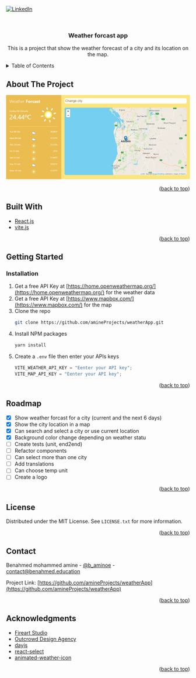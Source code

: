 <div id="top"></div>

[![LinkedIn][linkedin-shield]][linkedin-url]

<!-- PROJECT LOGO -->
<br />
<div align="center">

<h3 align="center">Weather <strong>forcast</strong> app</h3>

  <p align="center">
This is a project that show the weather forecast of a city and its location on the map.
  </p>
</div>

<!-- TABLE OF CONTENTS -->
<details>
  <summary>Table of Contents</summary>
  <ol>
    <li>
      <a href="#about-the-project">About The Project</a>
      <ul>
        <li><a href="#built-with">Built With</a></li>
      </ul>
    </li>
    <li>
      <a href="#getting-started">Getting Started</a>
      <ul>
        <li><a href="#installation">Installation</a></li>
      </ul>
    </li>
    <li><a href="#roadmap">Roadmap</a></li>
    <li><a href="#license">License</a></li>
    <li><a href="#contact">Contact</a></li>
    <li><a href="#acknowledgments">Acknowledgments</a></li>
  </ol>
</details>

<!-- ABOUT THE PROJECT -->

## About The Project

[![Weather forcast app][product-screenshot]](https://github.com/amineProjects/weatherApp)

<p align="right">(<a href="#top">back to top</a>)</p>

## Built With

- [React.js](https://reactjs.org/)
- [vite.js](https://vitejs.dev/)

<p align="right">(<a href="#top">back to top</a>)</p>

<!-- GETTING STARTED -->

## Getting Started

### Installation

1. Get a free API Key at [https://home.openweathermap.org/](https://home.openweathermap.org/) for the weather data
1. Get a free API Key at [https://www.mapbox.com/](https://www.mapbox.com/) for the map
1. Clone the repo
   ```sh
   git clone https://github.com/amineProjects/weatherApp.git
   ```
1. Install NPM packages
   ```sh
   yarn install
   ```
1. Create a `.env` file then enter your APIs keys
   ```js
   VITE_WEATHER_API_KEY = "Eenter your API key";
   VITE_MAP_API_KEY = "Eenter your API key";
   ```

<p align="right">(<a href="#top">back to top</a>)</p>

<!-- ROADMAP -->

## Roadmap

- [x] Show weather forcast for a city (current and the next 6 days)
- [x] Show the city location in a map
- [x] Can search and select a city or use current location
- [x] Background color change depending on weather statu
- [ ] Create tests (unit, end2end)
- [ ] Refactor components
- [ ] Can select more than one city
- [ ] Add translations
- [ ] Can choose temp unit
- [ ] Create a logo

<p align="right">(<a href="#top">back to top</a>)</p>

## License

Distributed under the MIT License. See `LICENSE.txt` for more information.

<p align="right">(<a href="#top">back to top</a>)</p>

<!-- CONTACT -->

## Contact

Benahmed mohammed amine - [@b_aminoe](https://twitter.com/@b_aminoe) - contact@benahmed.education

Project Link: [https://github.com/amineProjects/weatherApp](https://github.com/amineProjects/weatherApp)

<p align="right">(<a href="#top">back to top</a>)</p>

<!-- ACKNOWLEDGMENTS -->

## Acknowledgments

- [Fireart Studio](https://fireart.studio/blog/)
- [Outcrowd Design Agency](https://twitter.com/outcrowdstudio)
- [dayjs](https://day.js.org/)
- [react-select](https://react-select.com/home)
- [animated-weather-icon](https://github.com/bameyrick/animated-weather-icon#readme)

<p align="right">(<a href="#top">back to top</a>)</p>

<!-- MARKDOWN LINKS & IMAGES -->
<!-- https://www.markdownguide.org/basic-syntax/#reference-style-links -->

[contributors-shield]: https://img.shields.io/github/contributors/amineProjects/weatherApp.svg?style=for-the-badge
[contributors-url]: https://github.com/amineProjects/weatherApp/graphs/contributors
[forks-shield]: https://img.shields.io/github/forks/amineProjects/weatherApp.svg?style=for-the-badge
[forks-url]: https://github.com/amineProjects/weatherApp/network/members
[stars-shield]: https://img.shields.io/github/stars/amineProjects/weatherApp.svg?style=for-the-badge
[stars-url]: https://github.com/amineProjects/weatherApp/stargazers
[issues-shield]: https://img.shields.io/github/issues/amineProjects/weatherApp.svg?style=for-the-badge
[issues-url]: https://github.com/amineProjects/weatherApp/issues
[license-shield]: https://img.shields.io/github/license/amineProjects/weatherApp.svg?style=for-the-badge
[license-url]: https://github.com/amineProjects/weatherApp/blob/master/LICENSE.txt
[linkedin-shield]: https://img.shields.io/badge/-LinkedIn-black.svg?style=for-the-badge&logo=linkedin&colorB=555
[linkedin-url]: https://www.linkedin.com/in/mohammed-amine-benahmed-b7838917b/
[product-screenshot]: src/static/images/screenshot.png
